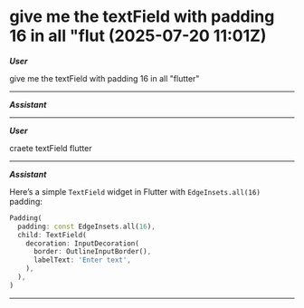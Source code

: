 <!-- Generated by SpecStory -->

# give me the textField with padding 16 in all "flut (2025-07-20 11:01Z)

_**User**_

give me the textField with padding 16 in all "flutter"

---

_**Assistant**_



---

_**User**_

craete textField flutter

---

_**Assistant**_

Here’s a simple `TextField` widget in Flutter with `EdgeInsets.all(16)` padding:

````dart
Padding(
  padding: const EdgeInsets.all(16),
  child: TextField(
    decoration: InputDecoration(
      border: OutlineInputBorder(),
      labelText: 'Enter text',
    ),
  ),
)
````

---

